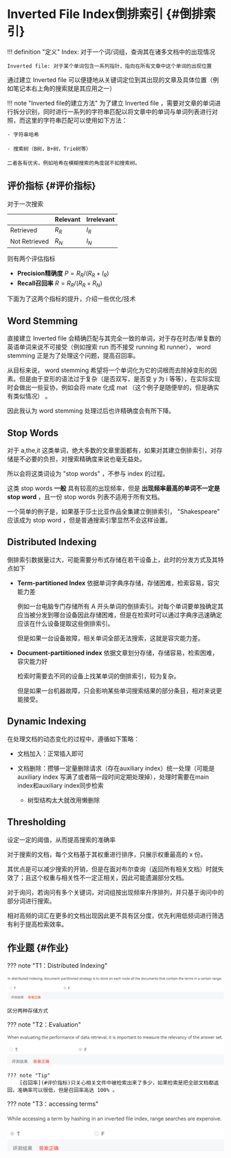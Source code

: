 # Inverted File Index倒排索引 {#倒排索引}

!!! definition "定义"
    Index: 对于一个词/词组，查询其在诸多文档中的出现情况

    Inverted file: 对于某个单词包含一系列指针，指向在所有文章中这个单词的出现位置

通过建立 Inverted file 可以便捷地从关键词定位到其出现的文章及具体位置（例如笔记本右上角的搜索就是其应用之一）

!!! note "Inverted file的建立方法"
    为了建立 Inverted file ，需要对文章的单词进行拆分识别，同时进行一系列的字符串匹配以将文章中的单词与单词列表进行对照，而这里的字符串匹配可以使用如下方法：

    - 字符串哈希

    - 搜索树（B树，B+树，Trie树等）

    二者各有优劣，例如哈希在模糊搜索的角度就不如搜索树。

## 评价指标 {#评价指标}

对于一次搜索

|               | Relevant | Irrelevant |
| ------------- | -------- | ---------- |
| Retrieved     | $R_R$    | $I_R$      |
| Not Retrieved | $R_N$    | $I_N$      |

则有两个评估指标

- **Precision精确度** $P=R_R/(R_R+I_R)$
- **Recall召回率** $R=R_R/(R_R+R_N)$

下面为了这两个指标的提升，介绍一些优化/技术

## Word Stemming 

直接建立 Inverted file 会精确匹配与其完全一致的单词，对于存在时态/单复数的英语单词来说不可接受（例如搜索 run 而不接受 running 和 runner）， word stemming 正是为了处理这个问题，提高召回率。

从目标来说， word stemming 希望将一个单词化为它的词根而去除掉变形的因素。但是由于变形的语法过于复杂（是否双写，是否变 y 为 i 等等），在实际实现时会做出一些妥协，例如会将 mate 化成 mat （这个例子是随便举的，但是确实有类似情况） 。

因此我认为 word stemming 处理过后也许精确度会有所下降。

## Stop Words 

对于 a,the,it 这类单词，绝大多数的文章里面都有，如果对其建立倒排索引，对存储是不必要的负担，对搜索精确度来说也毫无益处。

所以会将这类词设为 "stop words" ，不参与 index 的过程。

这类 stop words **一般** 具有较高的出现频率，但是 **出现频率最高的单词不一定是 stop word** ，且一份 stop words 列表不适用于所有文档。

一个简单的例子是，如果基于莎士比亚作品全集建立倒排索引， "Shakespeare" 应该成为 stop word ，但是普通搜索引擎显然不会这样设置。

## Distributed Indexing

倒排索引数据量过大，可能需要分布式存储在若干设备上，此时的分发方式及其特点如下

- **Term-partitioned Index**  依据单词字典序存储，存储困难，检索容易，容灾能力差

    例如一台电脑专门存储所有 A 开头单词的倒排索引。对每个单词要单独确定其应当被分发到哪台设备因此存储困难，但是在检索时可以通过字典序迅速确定应该在什么设备提取这些倒排索引。

    但是如果一台设备故障，相关单词全部无法搜索，这就是容灾能力差。

- **Document-partiitioned index** 依据文章划分存储，存储容易，检索困难，容灾能力好

    检索时需要去不同的设备上找某单词的倒排索引，较为复杂。

    但是如果一台机器故障，只会影响某些单词搜索结果的部分条目，相对来说更能接受。

## Dynamic Indexing

在处理文档的动态变化的过程中，遵循如下策略：

- 文档加入：正常插入即可

- 文档删除：攒够一定量删除请求（存在auxiliary index）统一处理（可能是 auxiliary index 写满了或者隔一段时间定期处理掉），处理时需要在main index和auxiliary index同步检索

    - 树型结构太大就改用懒删除

## Thresholding

设定一定的阈值，从而提高搜索的准确率

对于搜索的文档，每个文档基于其权重进行排序，只展示权重最高的 x 份。

其优点是可以减少搜索的开销，但是在面对布尔查询（返回所有相关文档）时就失效了；且这个权重与相关性不一定正相关，因此可能遗漏部分文档。

对于询问，若询问有多个关键词，对词组按出现频率升序排列，并只基于询问中的部分词进行搜索。

相对高频的词汇在更多的文档出现因此更不具有区分度，优先利用低频词进行筛选有利于提高检索效率。


## 作业题 {#作业}

??? note "T1：Distributed Indexing"
    <center>![T1](/img/ads/IFI-T1.jpg)</center>

    区分两种存储方式

??? note "T2：Evaluation"
    <center>![T2](/img/ads/IFI-T2.jpg)</center>

    ??? note "Tip"
        [召回率](#评价指标)只关心相关文件中被检索出来了多少，如果检索是把全部文档都返回，准确率可以很低，但是召回率高达 100% 。

??? note "T3：accessing terms"
    <center>![T3](/img/ads/IFI-T3.jpg)</center>
